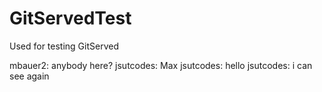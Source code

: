 # GitServedTest
Used for testing GitServed

mbauer2: anybody here?
jsutcodes: Max
jsutcodes: hello
jsutcodes: i can see again